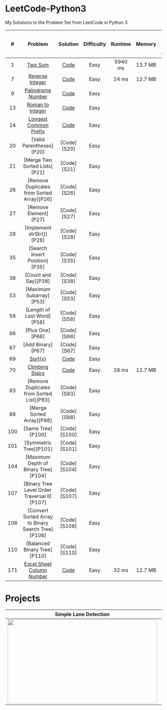 # LeetCode-Python3
My Solutions to the Problem Set from LeetCode in Python 3. 

[//]: # (-------------------Reference List------------------------------)
[//]: # (URL Links to Problem Set)
[P1]: https://leetcode.com/problems/two-sum
[P7]: https://leetcode.com/problems/reverse-integer
[P9]: https://leetcode.com/problems/palindrome-number
[P13]: https://leetcode.com/problems/roman-to-integer
[P14]: https://leetcode.com/problems/longest-common-prefix
[P69]: https://leetcode.com/problems/sqrtx/
[P70]: https://leetcode.com/problems/climbing-stairs/
[P171]: https://leetcode.com/problems/excel-sheet-column-number

[//]: # (URL Links to My Solutions)
[S1]: ./Solutions/two-sum.py
[S7]: ./Solutions/reverse-integer.py
[S9]: ./Solutions/palindrome-number.py
[S13]: ./Solutions/roman-to-integer.py
[S14]: ./Solutions/longest-common-prefix.py
[S69]: ./Solutions/sqrtx.py
[S70]: ./Solutions/climbing-stairs.py
[S171]: ./Solutions/excel-sheet-column-number.py


<b>\#</b>   |	Problem               |	Solution | Difficulty | Runtime | Memory | Faster than (other Python3 submissions) 
:---:|:---:|:---:|:---:|:---:|:---:|:---:
1	  | [Two Sum][P1]                | [Code][S1] |	Easy |	5940 ms | 13.7 MB | 6.51% 
7	  | [Reverse Integer][P7]        | [Code][S7] |	Easy |	24 ms | 12.7 MB | 99.39%
9	  | [Palindrome Number][P9]      | [Code][S9] |	Easy |	| |
13	| [Roman to Integer][P13]      | [Code][S13] | Easy |	| |
14	| [Longest Common Prefix][P14] | [Code][S14] | Easy	| | |
20	| [Valid Parentheses][P20]     | [Code][S20] |	Easy | | |
21  | [Merge Two Sorted Lists][P21] | [Code][S21] | Easy	| | |
26	| [Remove Duplicates from Sorted Array][P26] | [Code][S26]  |	Easy | | |	
27	| [Remove Element][P27] | [Code][S27] | Easy | | 	|
28	| [Implement strStr()][P28] | [Code][S28] 	| Easy | | | 	
35	| [Search Insert Position][P35] | [Code][S35] | Easy | | |	
38	| [Count and Say][P38] | [Code][S38] | Easy | |	|
53	| [Maximum Subarray][P53] | [Code][S53] | Easy | | | 	
58	| [Length of Last Word][P58] | [Code][S58] | Easy | | |	
66	| [Plus One][P66] | [Code][S66] |	Easy | |	|
67	| [Add Binary][P67] | [Code][S67] |	Easy	| | |
69	| [Sqrt(x)][P69] | [Code][S69] |	Easy	| | |
70	| [Climbing Stairs][P70] | [Code][S70] |	Easy | 28 ms | 12.7 MB | 95.23%	
83	| [Remove Duplicates from Sorted List][P83] | [Code][S83]  |	Easy | | |	
88	| [Merge Sorted Array][P88] | [Code][S88]  | Easy	| | |
100	| [Same Tree][P100]  | [Code][S100] |	Easy	| | |
101	| [Symmetric Tree][P101] | [Code][S101] |	Easy	| | | 
104	| [Maximum Depth of Binary Tree][P104] | [Code][S104]  | Easy | | |	
107	| [Binary Tree Level Order Traversal II][P107] | [Code][S107] |	Easy | | |	
108	| [Convert Sorted Array to Binary Search Tree][P108] | [Code][S108] |	Easy | | |	
110	| [Balanced Binary Tree][P110]  | [Code][S110] | Easy	| | |
171	| [Excel Sheet Column Number][P171]  | [Code][S171] | Easy	| 32 ms | 12.7 MB | 92.02% 


# Projects

Simple Lane Detection | Advanced Lane Detection 
:---:|:---:
<a href=https://github.com/laygond/Simple-Lane-Detection> <img src="./README_images/simple_lane_detection.gif" width="480" height="270"> </a> | <a href=https://github.com/laygond/Advanced-Lane-Detection> <img src="./README_images/advanced_lane_detection.gif" width="480" height="270"> </a> 
